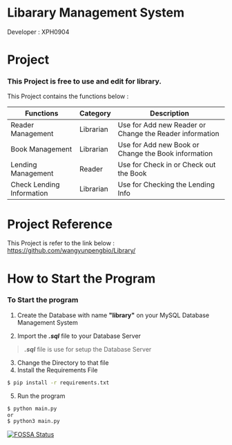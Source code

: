 # Libarary Management System

Developer : XPH0904

# Project
### This Project is free to use and edit for library.

This Project contains the functions below :

| Functions  | Category | Description  |
| ------------- | ------------- | ------------- |
| Reader Management  | Librarian  | Use for Add new Reader or Change the Reader information  |
| Book Management | Librarian  | Use for Add new Book or Change the Book information  |
| Lending Management  | Reader  | Use for Check in or Check out the Book  |
| Check Lending Information  | Librarian  | Use for Checking the Lending Info  |


# Project Reference
This Project is refer to the link below :
    https://github.com/wangyunpengbio/Library/

# How to Start the Program
### To Start the program

1. Create the Database with name **"library"** on your MySQL Database Management System

2. Import the **_.sql_** file to your Database Server
> *__.sql__* file is use for setup the Database Server

3. Change the Directory to that file
4. Install the Requirements File
```bat
$ pip install -r requirements.txt
```
5. Run the program
```bat
$ python main.py
or
$ python3 main.py
```

[![FOSSA Status](https://app.fossa.com/api/projects/git%2Bgithub.com%2FXPH0816%2FLibrary-management-system.svg?type=large)](https://app.fossa.com/projects/git%2Bgithub.com%2FXPH0816%2FLibrary-management-system?ref=badge_large)
